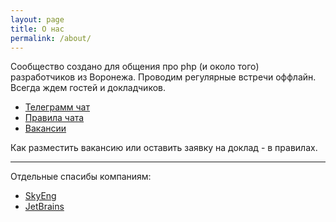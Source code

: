 ```yaml
---
layout: page
title: О нас 
permalink: /about/
---
```


Сообщество создано для общения про php (и около того) разработчиков из Воронежа. 
Проводим регулярные встречи оффлайн. Всегда ждем гостей и докладчиков. 

* [Телеграмм чат](https://t.me/php_vrn)  
* [Правила чата](https://github.com/phpvrn/docs/wiki/Правила-чата) 
* [Вакансии](https://github.com/phpvrn/jobs)

Как разместить вакансию или оставить заявку на доклад - в правилах.

---

Отдельные спасибы компаниям:
* [SkyEng](https://skyeng.ru/)
* [JetBrains](https://www.jetbrains.com/)
